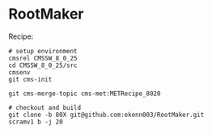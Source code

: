 # RootMaker

Recipe:

    # setup environment
    cmsrel CMSSW_8_0_25
    cd CMSSW_8_0_25/src
    cmsenv
    git cms-init
    
    git cms-merge-topic cms-met:METRecipe_8020
    
    # checkout and build
    git clone -b 80X git@github.com:ekenn003/RootMaker.git
    scramv1 b -j 20

